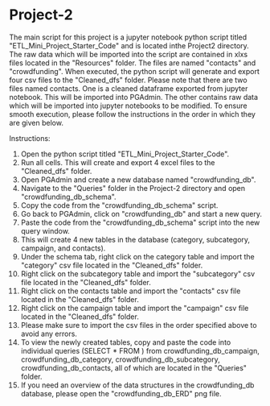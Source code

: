 # Project-2
The main script for this project is a jupyter notebook python script titled "ETL_Mini_Project_Starter_Code" and is located inthe Project2 directory. The raw data which will be imported into the script are contained in xlxs files located in the "Resources" folder. The files are named "contacts" and "crowdfunding". When executed, the python script will generate and export four csv files to the "Cleaned_dfs" folder. Please note that there are two files named contacts. One is a cleaned dataframe exported from jupyter notebook. This will be imported into PGAdmin. The other contains raw data which will be imported into jupyter notebooks to be modified. To ensure smooth execution, please follow the instructions in the order in which they are given below.

Instructions:
1. Open the python script titled "ETL_Mini_Project_Starter_Code".
2. Run all cells. This will create and export 4 excel files to the "Cleaned_dfs" folder.
3. Open PGAdmin and create a new database named "crowdfunding_db".
4. Navigate to the "Queries" folder in the Project-2 directory and open "crowdfunding_db_schema".
5. Copy the code from the "crowdfunding_db_schema" script.
6. Go back to PGAdmin, click on "crowdfunding_db" and start a new query.
7. Paste the code from the "crowdfunding_db_schema" script into the new query window.
8. This will create 4 new tables in the database (category, subcategory, campaign, and contacts).
10. Under the schema tab, right click on the category table and import the "category" csv file located in the "Cleaned_dfs" folder.
11. Right click on the subcategory table and import the "subcategory" csv file located in the "Cleaned_dfs" folder.
12. Right click on the contacts table and import the "contacts" csv file located in the "Cleaned_dfs" folder.
13. Right click on the campaign table and import the "campaign" csv file located in the "Cleaned_dfs" folder.
14. Please make sure to import the csv files in the order specified above to avoid any errors.
15. To view the newly created tables, copy and paste the code into individual queries (SELECT * FROM <table name>) from crowdfunding_db_campaign, crowdfunding_db_category, crowdfunding_db_subcategory, crowdfunding_db_contacts, all of which are located in the "Queries" folder. 
16. If you need an overview of the data structures in the crowdfunding_db database, please open the "crowdfunding_db_ERD" png file.
    
